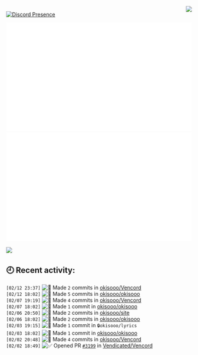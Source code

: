 <img src="https://osu-sig.vercel.app/card?user=samoxo&mode=std&lang=en&mini=true" align="right">

[![Discord Presence](https://lanyard.cnrad.dev/api/274178934143451137?theme=light&bg=ffffff&borderRadius=10px)](https://discord.com/users/274178934143451137)

<img src="./generated/overview.svg"><img src="./generated/languages.svg">
</div>

![](https://count.getloli.com/@okisooo)

## 🕘 Recent activity:
<!--START_SECTION:activity-->
`[02/12 23:37]` <img alt="📝" src="https://github.com/cheesits456/github-activity-readme/raw/master/icons/commit.png" align="top" height="18"> Made `2` commits in [okisooo/Vencord](https://github.com/okisooo/Vencord)  
`[02/12 18:02]` <img alt="📝" src="https://github.com/cheesits456/github-activity-readme/raw/master/icons/commit.png" align="top" height="18"> Made `5` commits in [okisooo/okisooo](https://github.com/okisooo/okisooo)  
`[02/07 19:19]` <img alt="📝" src="https://github.com/cheesits456/github-activity-readme/raw/master/icons/commit.png" align="top" height="18"> Made `4` commits in [okisooo/Vencord](https://github.com/okisooo/Vencord)  
`[02/07 18:02]` <img alt="📝" src="https://github.com/cheesits456/github-activity-readme/raw/master/icons/commit.png" align="top" height="18"> Made `1` commit in [okisooo/okisooo](https://github.com/okisooo/okisooo)  
`[02/06 20:50]` <img alt="📝" src="https://github.com/cheesits456/github-activity-readme/raw/master/icons/commit.png" align="top" height="18"> Made `2` commits in [okisooo/site](https://github.com/okisooo/site)  
`[02/06 18:02]` <img alt="📝" src="https://github.com/cheesits456/github-activity-readme/raw/master/icons/commit.png" align="top" height="18"> Made `2` commits in [okisooo/okisooo](https://github.com/okisooo/okisooo)  
`[02/03 19:15]` <img alt="📝" src="https://github.com/cheesits456/github-activity-readme/raw/master/icons/commit.png" align="top" height="18"> Made `1` commit in <span title="Private Repo">`🔒okisooo/lyrics`</span>  
`[02/03 18:02]` <img alt="📝" src="https://github.com/cheesits456/github-activity-readme/raw/master/icons/commit.png" align="top" height="18"> Made `1` commit in [okisooo/okisooo](https://github.com/okisooo/okisooo)  
`[02/02 20:48]` <img alt="📝" src="https://github.com/cheesits456/github-activity-readme/raw/master/icons/commit.png" align="top" height="18"> Made `4` commits in [okisooo/Vencord](https://github.com/okisooo/Vencord)  
`[02/02 18:49]` <img alt="✅" src="https://github.com/cheesits456/github-activity-readme/raw/master/icons/pr-open.png" align="top" height="18"> Opened PR [`#3199`](https://github.com//Vendicated/Vencord/pull/3199 'New Plugin: RoleMembersViewer') in [Vendicated/Vencord](https://github.com/Vendicated/Vencord)  

</details>
<!--END_SECTION:activity-->
